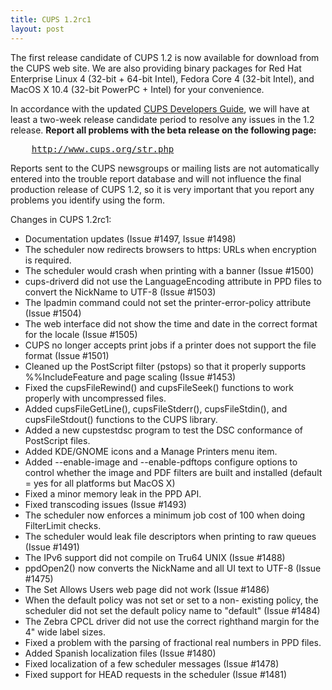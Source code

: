 ```yaml
---
title: CUPS 1.2rc1
layout: post
---
```


<P>The first release candidate of CUPS 1.2 is now available for download from the CUPS web site. We are also providing binary packages for Red Hat Enterprise Linux 4 (32-bit + 64-bit Intel), Fedora Core 4 (32-bit Intel), and MacOS X 10.4 (32-bit PowerPC + Intel) for your convenience.</P><P>In accordance with the updated <A HREF="documentation.php/spec-cmp.html">CUPS Developers Guide</A>, we will have at least a two-week release candidate period to resolve any issues in the 1.2 release. <B>Report all problems with the beta release on the following page:</B><PRE>    <A HREF="http://www.cups.org/str.php">http://www.cups.org/str.php</A></PRE><P>Reports sent to the CUPS newsgroups or mailing lists are not automatically entered into the trouble report database and will not influence the final production release of CUPS 1.2, so it is very important that you report any problems you identify using the form.</P><P>Changes in CUPS 1.2rc1:</P><UL><LI>Documentation updates (Issue #1497, Issue #1498)<LI>The scheduler now redirects browsers to https: URLs when encryption is required.<LI>The scheduler would crash when printing with a banner (Issue #1500)<LI>cups-driverd did not use the LanguageEncoding attribute in PPD files to convert the NickName to UTF-8 (Issue #1503)<LI>The lpadmin command could not set the printer-error-policy attribute (Issue #1504)<LI>The web interface did not show the time and date in the correct format for the locale (Issue #1505)<LI>CUPS no longer accepts print jobs if a printer does not support the file format (Issue #1501)<LI>Cleaned up the PostScript filter (pstops) so that it properly supports %%IncludeFeature and page scaling (Issue #1453)<LI>Fixed the cupsFileRewind() and cupsFileSeek() functions to work properly with uncompressed files.<LI>Added cupsFileGetLine(), cupsFileStderr(), cupsFileStdin(), and cupsFileStdout() functions to the CUPS library.<LI>Added a new cupstestdsc program to test the DSC conformance of PostScript files.<LI>Added KDE/GNOME icons and a Manage Printers menu item.<LI>Added --enable-image and --enable-pdftops configure options to control whether the image and PDF filters are built and installed (default = yes for all platforms but MacOS X)<LI>Fixed a minor memory leak in the PPD API.<LI>Fixed transcoding issues (Issue #1493)<LI>The scheduler now enforces a minimum job cost of 100 when doing FilterLimit checks.<LI>The scheduler would leak file descriptors when printing to raw queues (Issue #1491)<LI>The IPv6 support did not compile on Tru64 UNIX (Issue #1488)<LI>ppdOpen2() now converts the NickName and all UI text to UTF-8 (Issue #1475)<LI>The Set Allows Users web page did not work (Issue #1486)<LI>When the default policy was not set or set to a non- existing policy, the scheduler did not set the default policy name to "default" (Issue #1484)<LI>The Zebra CPCL driver did not use the correct righthand margin for the 4" wide label sizes.<LI>Fixed a problem with the parsing of fractional real numbers in PPD files.<LI>Added Spanish localization files (Issue #1480)<LI>Fixed localization of a few scheduler messages (Issue #1478)<LI>Fixed support for HEAD requests in the scheduler (Issue #1481)</UL>
